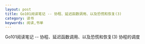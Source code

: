 ```yaml
---
layout: post
title: Go101阅读笔记 -- 协程、延迟函数调用、以及恐慌和恢复(3)
category: 读书
keywords: 阅读,书单
---
```


Go101阅读笔记 -- 协程、延迟函数调用、以及恐慌和恢复(3) 协程的调度
